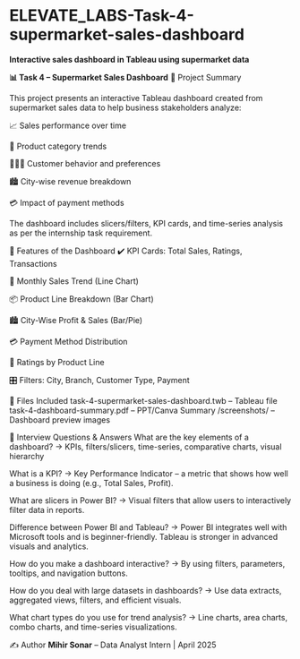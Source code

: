 # ELEVATE_LABS-Task-4-supermarket-sales-dashboard
**Interactive sales dashboard in Tableau using supermarket data**


**📊 Task 4 – Supermarket Sales Dashboard**
🧾 Project Summary

This project presents an interactive Tableau dashboard created from supermarket sales data to help business stakeholders analyze:

📈 Sales performance over time

🛒 Product category trends

🧑‍🤝‍🧑 Customer behavior and preferences

🏙️ City-wise revenue breakdown

💳 Impact of payment methods

The dashboard includes slicers/filters, KPI cards, and time-series analysis as per the internship task requirement.


🚀 Features of the Dashboard
✔️ KPI Cards: Total Sales, Ratings, Transactions

📅 Monthly Sales Trend (Line Chart)

📦 Product Line Breakdown (Bar Chart)

🏙️ City-Wise Profit & Sales (Bar/Pie)

💳 Payment Method Distribution

🌱 Ratings by Product Line

🎛️ Filters: City, Branch, Customer Type, Payment

📁 Files Included
task-4-supermarket-sales-dashboard.twb – Tableau file
task-4-dashboard-summary.pdf – PPT/Canva Summary
/screenshots/ – Dashboard preview images


💼 Interview Questions & Answers
What are the key elements of a dashboard?
→ KPIs, filters/slicers, time-series, comparative charts, visual hierarchy

What is a KPI?
→ Key Performance Indicator – a metric that shows how well a business is doing (e.g., Total Sales, Profit).

What are slicers in Power BI?
→ Visual filters that allow users to interactively filter data in reports.

Difference between Power BI and Tableau?
→ Power BI integrates well with Microsoft tools and is beginner-friendly. Tableau is stronger in advanced visuals and analytics.

How do you make a dashboard interactive?
→ By using filters, parameters, tooltips, and navigation buttons.

How do you deal with large datasets in dashboards?
→ Use data extracts, aggregated views, filters, and efficient visuals.

What chart types do you use for trend analysis?
→ Line charts, area charts, combo charts, and time-series visualizations.

✍️ Author
**Mihir Sonar** – Data Analyst Intern | April 2025


